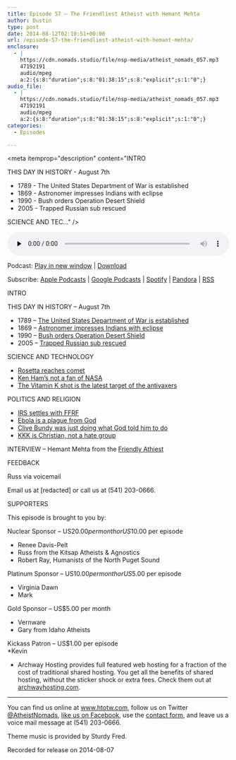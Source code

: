```yaml
---
title: Episode 57 – The Friendliest Atheist with Hemant Mehta
author: Dustin
type: post
date: 2014-08-12T02:10:51+00:00
url: /episode-57-the-friendliest-atheist-with-hemant-mehta/
enclosure:
  - |
    https://cdn.nomads.studio/file/nsp-media/atheist_nomads_057.mp3
    47192191
    audio/mpeg
    a:2:{s:8:"duration";s:8:"01:38:15";s:8:"explicit";s:1:"0";}
audio_file:
  - |
    https://cdn.nomads.studio/file/nsp-media/atheist_nomads_057.mp3
    47192191
    audio/mpeg
    a:2:{s:8:"duration";s:8:"01:38:15";s:8:"explicit";s:1:"0";}
categories:
  - Episodes

---
```

<div itemscope itemtype="http://schema.org/AudioObject">
  <meta itemprop="name" content="Episode 57 &#8211; The Friendliest Atheist with Hemant Mehta" />
  
  <meta itemprop="uploadDate" content="2014-08-11T20:10:51-06:00" />
  
  <meta itemprop="encodingFormat" content="audio/mpeg" />
  
  <meta itemprop="duration" content="PT1H38M15S" />
  
  <meta itemprop="description" content="INTRO

THIS DAY IN HISTORY - August 7th

* 1789 - The United States Department of War is established
* 1869 - Astronomer impresses Indians with eclipse
* 1990 - Bush orders Operation Desert Shield
* 2005 - Trapped Russian sub rescued

SCIENCE AND TEC..." />
  
  <meta itemprop="contentUrl" content="https://dts.podtrac.com/redirect.mp3/cdn.nomads.studio/file/nsp-media/atheist_nomads_057.mp3" />
  
  <meta itemprop="contentSize" content="45.0" />
  </p> 
  
  <div class="powerpress_player" id="powerpress_player_8312">
    <audio class="wp-audio-shortcode" id="audio-761-56" preload="none" style="width: 100%;" controls="controls"><source type="audio/mpeg" src="https://dts.podtrac.com/redirect.mp3/cdn.nomads.studio/file/nsp-media/atheist_nomads_057.mp3?_=56" /><a href="https://dts.podtrac.com/redirect.mp3/cdn.nomads.studio/file/nsp-media/atheist_nomads_057.mp3">https://dts.podtrac.com/redirect.mp3/cdn.nomads.studio/file/nsp-media/atheist_nomads_057.mp3</a></audio>
  </div>
</div>

<p class="powerpress_links powerpress_links_mp3">
  Podcast: <a href="https://dts.podtrac.com/redirect.mp3/cdn.nomads.studio/file/nsp-media/atheist_nomads_057.mp3" class="powerpress_link_pinw" target="_blank" title="Play in new window" onclick="return powerpress_pinw('https://htotw.com/?powerpress_pinw=761-podcast');" rel="nofollow">Play in new window</a> | <a href="https://dts.podtrac.com/redirect.mp3/cdn.nomads.studio/file/nsp-media/atheist_nomads_057.mp3" class="powerpress_link_d" title="Download" rel="nofollow" download="atheist_nomads_057.mp3">Download</a>
</p>

<p class="powerpress_links powerpress_subscribe_links">
  Subscribe: <a href="https://podcasts.apple.com/us/podcast/humanists-take-on-the-world/id530050098?mt=2&ls=1" class="powerpress_link_subscribe powerpress_link_subscribe_itunes" target="_blank" title="Subscribe on Apple Podcasts" rel="nofollow">Apple Podcasts</a> | <a href="https://www.google.com/podcasts?feed=aHR0cDovL2F0aGVpc3Rub21hZHMubGlic3luLmNvbS9yc3M%3D" class="powerpress_link_subscribe powerpress_link_subscribe_googleplay" target="_blank" title="Subscribe on Google Podcasts" rel="nofollow">Google Podcasts</a> | <a href="https://open.spotify.com/show/3LzK2xZGike6Tc1GEMtMbr?si=LieN9SNuTpq96smuaUsH8A" class="powerpress_link_subscribe powerpress_link_subscribe_spotify" target="_blank" title="Subscribe on Spotify" rel="nofollow">Spotify</a> | <a href="https://www.pandora.com/podcast/atheist-nomads/PC:10122?corr=62071012&part=ug" class="powerpress_link_subscribe powerpress_link_subscribe_pandora" target="_blank" title="Subscribe on Pandora" rel="nofollow">Pandora</a> | <a href="https://htotw.com/feed/podcast/" class="powerpress_link_subscribe powerpress_link_subscribe_rss" target="_blank" title="Subscribe via RSS" rel="nofollow">RSS</a>
</p>

INTRO

THIS DAY IN HISTORY &#8211; August 7th

* 1789 &#8211; <a href="http://en.wikipedia.org/wiki/United_States_Department_of_War" target="_blank" rel="noopener">The United States Department of War is established</a>  
* 1869 &#8211; <a href="http://www.history.com/this-day-in-history/astronomer-impresses-indians-with-eclipse" target="_blank" rel="noopener">Astronomer impresses Indians with eclipse</a>  
* 1990 &#8211; <a href="http://www.history.com/this-day-in-history/bush-orders-operation-desert-shield" target="_blank" rel="noopener">Bush orders Operation Desert Shield</a>  
* 2005 &#8211; <a href="http://www.history.com/this-day-in-history/trapped-russian-sub-rescued" target="_blank" rel="noopener">Trapped Russian sub rescued</a>

SCIENCE AND TECHNOLOGY

* <a href="http://online.wsj.com/articles/rosetta-mission-reaches-comet-in-first-for-space-travel-1407322701" target="_blank" rel="noopener">Rosetta reaches comet</a>  
* <a href="http://www.rawstory.com/rs/2014/07/31/ken-ham-clarifies-defund-nasas-search-for-alien-life-build-more-creation-museums/" target="_blank" rel="noopener">Ken Ham’s not a fan of NASA</a>  
* <a href="http://www.motherjones.com/environment/2014/07/vitamin-k-injection-infants-safety" target="_blank" rel="noopener">The Vitamin K shot is the latest target of the antivaxers</a>

POLITICS AND RELIGION

* <a href="http://christiannews.net/2014/07/22/irs-settles-with-atheists-agrees-to-crack-down-on-churches-for-electioneering/" target="_blank" rel="noopener">IRS settles with FFRF</a>  
* <a href="http://www.washingtonpost.com/news/morning-mix/wp/2014/08/06/god-is-angry-with-liberia-ebola-is-a-plague/" target="_blank" rel="noopener">Ebola is a plague from God</a>  
* <a href="http://www.rawstory.com/rs/2014/08/04/nevada-rancher-cliven-bundy-the-lord-told-me-to-fight-a-civil-war-with-federal-agents/" target="_blank" rel="noopener">Clive Bundy was just doing what God told him to do</a>  
* <a href="http://www.huffingtonpost.com/2014/03/21/virginia-kkk-fliers_n_5008647.html" target="_blank" rel="noopener">KKK is Christian, not a hate group</a>

INTERVIEW &#8211; Hemant Mehta from the <a href="http://www.patheos.com/blogs/friendlyatheist/" target="_blank" rel="noopener">Friendly Athiest</a>

FEEDBACK

Russ via voicemail

Email us at [redacted] or call us at (541) 203-0666.

SUPPORTERS

This episode is brought to you by:

Nuclear Sponsor &#8211; US$20.00 per month or US$10.00 per episode  
* Renee Davis-Pelt  
* Russ from the Kitsap Atheists & Agnostics  
* Robert Ray, Humanists of the North Puget Sound

Platinum Sponsor – US$10.00 per month or US$5.00 per episode  
* Virginia Dawn  
* Mark

Gold Sponsor – US$5.00 per month  
* Vernware  
* Gary from Idaho Atheists

Kickass Patron &#8211; US$1.00 per episode  
*Kevin

* Archway Hosting provides full featured web hosting for a fraction of the cost of traditional shared hosting. You get all the benefits of shared hosting, without the sticker shock or extra fees. Check them out at <a href="http://archwayhosting.com/" target="_blank" rel="noopener">archwayhosting.com</a>.

<hr width="500" />

You can find us online at <a href="https://www.htotw.com/" target="_blank" rel="noopener">www.htotw.com</a>, follow us on Twitter <a href="https://twitter.com/AtheistNomads" target="_blank" rel="noopener">@AtheistNomads</a>, <a href="https://htotw.com/facebook" target="_blank" rel="noopener">like us on Facebook</a>, use the [contact form](https://htotw.com/contact), and leave us a voice mail message at (541) 203-0666.

Theme music is provided by Sturdy Fred.

Recorded for release on 2014-08-07